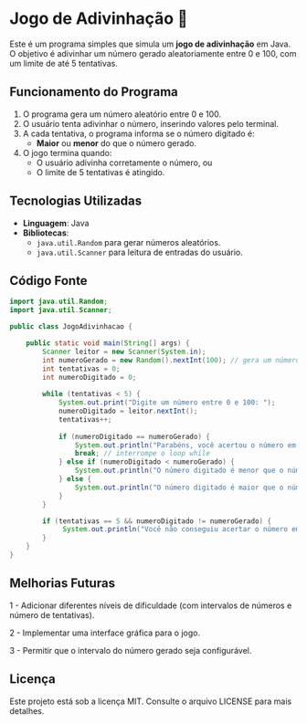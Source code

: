 # Jogo de Adivinhação 🎯

Este é um programa simples que simula um **jogo de adivinhação** em Java. O objetivo é adivinhar um número gerado aleatoriamente entre 0 e 100, com um limite de até 5 tentativas. 

## Funcionamento do Programa

1. O programa gera um número aleatório entre 0 e 100.
2. O usuário tenta adivinhar o número, inserindo valores pelo terminal.
3. A cada tentativa, o programa informa se o número digitado é:
   - **Maior** ou **menor** do que o número gerado.
4. O jogo termina quando:
   - O usuário adivinha corretamente o número, ou
   - O limite de 5 tentativas é atingido.

## Tecnologias Utilizadas

- **Linguagem**: Java
- **Bibliotecas**: 
  - `java.util.Random` para gerar números aleatórios.
  - `java.util.Scanner` para leitura de entradas do usuário.

## Código Fonte

```java
import java.util.Random;
import java.util.Scanner;

public class JogoAdivinhacao {

    public static void main(String[] args) {
        Scanner leitor = new Scanner(System.in);
        int numeroGerado = new Random().nextInt(100); // gera um número aleatório entre 0 e 100
        int tentativas = 0;
        int numeroDigitado = 0;
        
        while (tentativas < 5) {
            System.out.print("Digite um número entre 0 e 100: ");
            numeroDigitado = leitor.nextInt();
            tentativas++;
            
            if (numeroDigitado == numeroGerado) {
                System.out.println("Parabéns, você acertou o número em " + tentativas + " tentativas!");
                break; // interrompe o loop while
            } else if (numeroDigitado < numeroGerado) {
                System.out.println("O número digitado é menor que o número gerado.");
            } else {
                System.out.println("O número digitado é maior que o número gerado.");
            }
        }

        if (tentativas == 5 && numeroDigitado != numeroGerado) {
             System.out.println("Você não conseguiu acertar o número em 05 tentativas. O número era: " + numeroGerado);
        }
    }
}
```

## Melhorias Futuras

1 - Adicionar diferentes níveis de dificuldade (com intervalos de números e número de tentativas).

2 - Implementar uma interface gráfica para o jogo.

3 - Permitir que o intervalo do número gerado seja configurável.

## Licença

Este projeto está sob a licença MIT. Consulte o arquivo LICENSE para mais detalhes.
